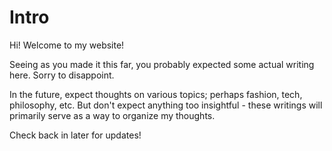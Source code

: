 # Intro

Hi! Welcome to my website!

Seeing as you made it this far, you probably expected some actual writing here. Sorry to disappoint. 

In the future, expect thoughts on various topics; perhaps fashion, tech, philosophy, etc. But don't expect anything too insightful - these writings will primarily serve as a way to organize my thoughts.

Check back in later for updates!
